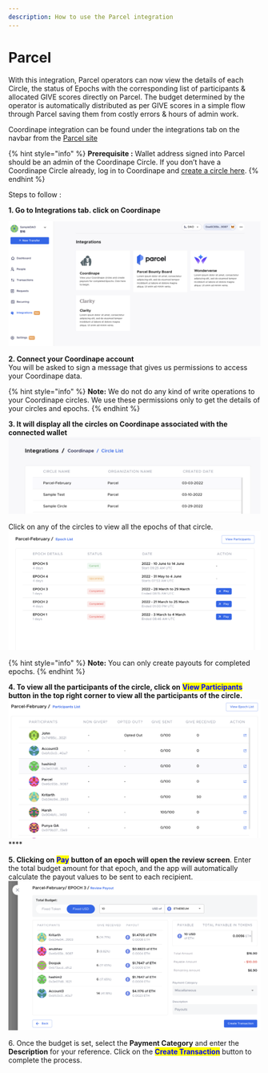 ```yaml
---
description: How to use the Parcel integration
---
```


# Parcel

With this integration, Parcel operators can now view the details of each Circle, the status of Epochs with the corresponding list of participants & allocated GIVE scores directly on Parcel. The budget determined by the operator is automatically distributed as per GIVE scores in a simple flow through Parcel saving them from costly errors & hours of admin work.

Coordinape integration can be found under the integrations tab on the navbar from the [Parcel site](https://app.parcel.money)

{% hint style="info" %}
**Prerequisite :** Wallet address signed into Parcel should be an admin of the Coordinape Circle. If you don’t have a Coordinape Circle already, log in to Coordinape and [create a circle here](https://app.coordinape.com/new-circle).
{% endhint %}

Steps to follow :

**1. Go to Integrations tab. click on Coordinape**

****![](<../../.gitbook/assets/image (7) (1) (2).png>)****

**2. Connect your Coordinape account**\
You will be asked to sign a message that gives us permissions to access your Coordinape data.

{% hint style="info" %}
**Note:** We do not do any kind of write operations to your Coordinape circles. We use these permissions only to get the details of your circles and epochs.
{% endhint %}

**3. It will display all the circles on Coordinape associated with the connected wallet**![](<../../.gitbook/assets/image (11) (2).png>)

Click on any of the circles to view all the epochs of that circle.![](<../../.gitbook/assets/image (6) (1).png>)

{% hint style="info" %}
**Note:** You can only create payouts for completed epochs.
{% endhint %}

**4.  To view all the participants of the circle, click on** <mark style="color:blue;">**View Participants**</mark> **button in the top right corner to view all the participants of the circle.**![](<../../.gitbook/assets/image (14) (2).png>)****

**5. Clicking on** <mark style="color:blue;">**Pay**</mark> **button of an epoch will open the review screen**. Enter the total budget amount for that epoch, and the app will automatically calculate the payout values to be sent to each recipient.![](<../../.gitbook/assets/image (8) (2) (1).png>)

6\. Once the budget is set, select the **Payment Category** and enter the **Description** for your reference. Click on the <mark style="color:blue;">**Create Transaction**</mark> button to complete the process.
